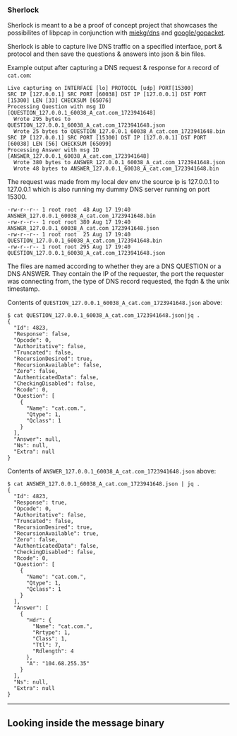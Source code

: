 ### Sherlock

Sherlock is meant to a be a proof of concept project that showcases the possibilites of libpcap in conjunction with [miekg/dns](https://github.com/miekg/dns) and [google/gopacket](https://github.com/google/gopacket).

Sherlock is able to capture live DNS traffic on a specified interface, port & protocol and then save the questions & answers into json & bin files.

Example output after capturing a DNS request & response for `A` record of `cat.com`:

```
Live capturing on INTERFACE [lo] PROTOCOL [udp] PORT[15300]
SRC IP [127.0.0.1] SRC PORT [60038] DST IP [127.0.0.1] DST PORT [15300] LEN [33] CHECKSUM [65076]
Processing Question with msg ID [QUESTION_127.0.0.1_60038_A_cat.com_1723941648]
  Wrote 295 bytes to QUESTION_127.0.0.1_60038_A_cat.com_1723941648.json
  Wrote 25 bytes to QUESTION_127.0.0.1_60038_A_cat.com_1723941648.bin
SRC IP [127.0.0.1] SRC PORT [15300] DST IP [127.0.0.1] DST PORT [60038] LEN [56] CHECKSUM [65099]
Processing Answer with msg ID [ANSWER_127.0.0.1_60038_A_cat.com_1723941648]
  Wrote 380 bytes to ANSWER_127.0.0.1_60038_A_cat.com_1723941648.json
  Wrote 48 bytes to ANSWER_127.0.0.1_60038_A_cat.com_1723941648.bin
```

The request was made from my local dev env the source ip is 127.0.0.1 to 127.0.0.1 which is also running my dummy DNS server running on port 15300.

```
-rw-r--r-- 1 root root  48 Aug 17 19:40 ANSWER_127.0.0.1_60038_A_cat.com_1723941648.bin
-rw-r--r-- 1 root root 380 Aug 17 19:40 ANSWER_127.0.0.1_60038_A_cat.com_1723941648.json
-rw-r--r-- 1 root root  25 Aug 17 19:40 QUESTION_127.0.0.1_60038_A_cat.com_1723941648.bin
-rw-r--r-- 1 root root 295 Aug 17 19:40 QUESTION_127.0.0.1_60038_A_cat.com_1723941648.json
```

The files are named according to whether they are a DNS QUESTION or a DNS ANSWER. They contain the IP of the requester, the port the requester was connecting from, the type of DNS record requested, the fqdn & the unix timestamp.

Contents of `QUESTION_127.0.0.1_60038_A_cat.com_1723941648.json` above:

```
$ cat QUESTION_127.0.0.1_60038_A_cat.com_1723941648.json|jq .
{
  "Id": 4823,
  "Response": false,
  "Opcode": 0,
  "Authoritative": false,
  "Truncated": false,
  "RecursionDesired": true,
  "RecursionAvailable": false,
  "Zero": false,
  "AuthenticatedData": false,
  "CheckingDisabled": false,
  "Rcode": 0,
  "Question": [
    {
      "Name": "cat.com.",
      "Qtype": 1,
      "Qclass": 1
    }
  ],
  "Answer": null,
  "Ns": null,
  "Extra": null
}
```

Contents of `ANSWER_127.0.0.1_60038_A_cat.com_1723941648.json` above:

```
$ cat ANSWER_127.0.0.1_60038_A_cat.com_1723941648.json | jq .
{
  "Id": 4823,
  "Response": true,
  "Opcode": 0,
  "Authoritative": false,
  "Truncated": false,
  "RecursionDesired": true,
  "RecursionAvailable": true,
  "Zero": false,
  "AuthenticatedData": false,
  "CheckingDisabled": false,
  "Rcode": 0,
  "Question": [
    {
      "Name": "cat.com.",
      "Qtype": 1,
      "Qclass": 1
    }
  ],
  "Answer": [
    {
      "Hdr": {
        "Name": "cat.com.",
        "Rrtype": 1,
        "Class": 1,
        "Ttl": 7,
        "Rdlength": 4
      },
      "A": "104.68.255.35"
    }
  ],
  "Ns": null,
  "Extra": null
}
```

-----------

## Looking inside the message binary


